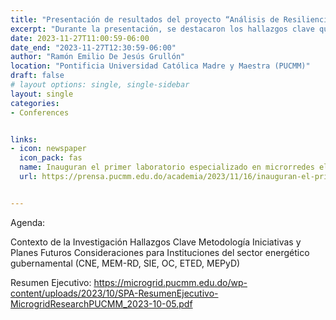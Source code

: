 ```yaml
---
title: "Presentación de resultados del proyecto “Análisis de Resiliencia para el Desarrollo de Arquitectura de Microrredes frente a Eventos Climáticos en los Sistemas Eléctricos de República Dominicana (15/04/2021 – 15/09/2023)” y el Laboratorio de Microrredes Eléctricas."
excerpt: "Durante la presentación, se destacaron los hallazgos clave que se considera de gran interés y relevancia para el sector energético dominicano.  Se presentó las capacidades del primer laboratorio especializado en el estudio de Microrredes Eléctricas en República Dominicana, representando una valiosa oportunidad para generar oportunidades de colaboración interinstitucional."
date: 2023-11-27T11:00:59-06:00
date_end: "2023-11-27T12:30:59-06:00"
author: "Ramón Emilio De Jesús Grullón"
location: "Pontificia Universidad Católica Madre y Maestra (PUCMM)"
draft: false
# layout options: single, single-sidebar
layout: single
categories:
- Conferences


links:
- icon: newspaper
  icon_pack: fas
  name: Inauguran el primer laboratorio especializado en microrredes eléctricas del país
  url: https://prensa.pucmm.edu.do/academia/2023/11/16/inauguran-el-primer-laboratorio-especializado-en-microrredes-electricas-del-pais/


---
```


Agenda: 

Contexto de la Investigación 
Hallazgos Clave 
Metodología 
Iniciativas y Planes Futuros 
Consideraciones para Instituciones del sector energético gubernamental (CNE, MEM-RD, SIE, OC, ETED, MEPyD) 

Resumen Ejecutivo: https://microgrid.pucmm.edu.do/wp-content/uploads/2023/10/SPA-ResumenEjecutivo-MicrogridResearchPUCMM_2023-10-05.pdf

